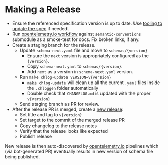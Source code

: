 # Making a Release

- Ensure the referenced specification version is up to date. Use
  [tooling to update the spec](#updating-the-referenced-specification-version)
  if needed.
- Run [opentelemetry.io workflow](https://github.com/open-telemetry/opentelemetry.io/actions/workflows/build-dev.yml)
  against `semantic-conventions` submodule as a smoke-test for docs. Fix broken links, if any.
- Create a staging branch for the release.
    - Update `schema-next.yaml` file and move to `schemas/{version}`
        - Ensure the `next` version is appropriately configured as the `{version}`.
        - Copy `schema-next.yaml` to `schemas/{version}`.
        - Add `next` as a version in `schema-next.yaml` version.
    - Run `make chlog-update VERSION=v{version}`
        - `make chlog-update` will clean up all the current `.yaml` files inside the
          `.chloggen` folder automatically
        - Double check that `CHANGELOG.md` is updated with the proper `v{version}`
    - Send staging branch as PR for review.
- After the release PR is merged, create a [new release](https://github.com/open-telemetry/semantic-conventions/releases/new):
    - Set title and tag to `v{version}`
    - Set target to the commit of the merged release PR
    - Copy changelog to the release notes
    - Verify that the release looks like expected
    - Publish release

New release is then auto-discovered by [opentelemetry.io](https://github.com/open-telemetry/opentelemetry.io) pipelines which (via bot-generated PR)
eventually results in new version of schema file being published.
